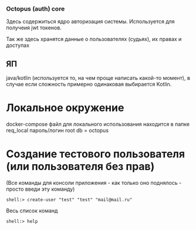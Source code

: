 ### Octopus (auth) core
Здесь содержиться ядро авторизация системы. Используется для получеия jwt токенов.

Так же здесь хранятся данные о пользователях (судьях), их правах и доступах 

## ЯП
java/kotlin (используется то, на чем проще написать какой-то момент), в случае если сложность примерно одинаковая
выбирается Kotlin.

# Локальное окружение
docker-compose файл для локального использования находится в папке req_local
пароль/логин root
db = octopus

# Создание тестового пользователя (или пользователя без прав)
(Все команды для консоли приложения - как только оно поднялось - просто введи эту команду)
```shell
shell:> create-user "test" "test" "mail@mail.ru"
```
Весь список команд
```shell
shell:> help
```
